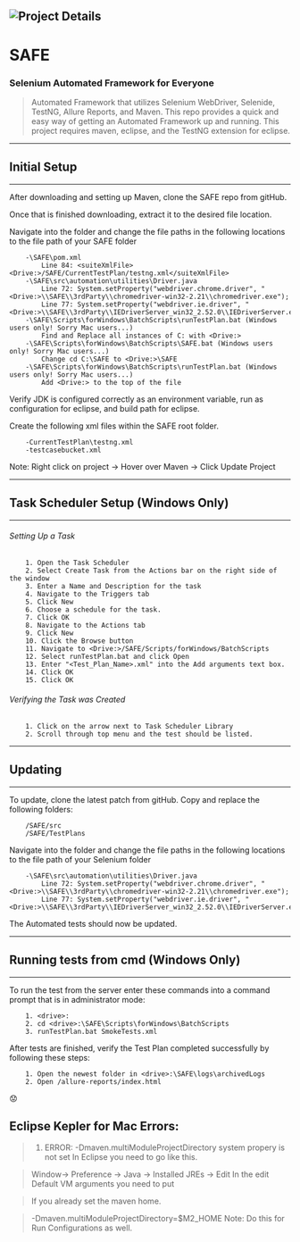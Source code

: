 ![Project Details][logo]
-------------
[logo]: https://github.com/ramirezp6856/SAFE/blob/master/img/icon.ico
# SAFE 
### Selenium Automated Framework for Everyone

> Automated Framework that utilizes Selenium WebDriver, Selenide, TestNG, Allure Reports, and Maven. 
> This repo provides a quick and easy way of getting an Automated Framework up and running.
> This project requires maven, eclipse, and the TestNG extension for eclipse.

***
## Initial Setup
***
After downloading and setting up Maven, clone the SAFE repo from gitHub.

Once that is finished downloading, extract it to the desired file location.

Navigate into the folder and change the file paths in the following locations to the file path of your SAFE folder
```
	-\SAFE\pom.xml
		Line 84: <suiteXmlFile><Drive:>/SAFE/CurrentTestPlan/testng.xml</suiteXmlFile>
	-\SAFE\src\automation\utilities\Driver.java
		Line 72: System.setProperty("webdriver.chrome.driver", "<Drive:>\\SAFE\\3rdParty\\chromedriver-win32-2.21\\chromedriver.exe");
		Line 77: System.setProperty("webdriver.ie.driver", "<Drive:>\\SAFE\\3rdParty\\IEDriverServer_win32_2.52.0\\IEDriverServer.exe");
	-\SAFE\Scripts\forWindows\BatchScripts\runTestPlan.bat (Windows users only! Sorry Mac users...)
		Find and Replace all instances of C: with <Drive:>
	-\SAFE\Scripts\forWindows\BatchScripts\SAFE.bat (Windows users only! Sorry Mac users...)
		Change cd C:\SAFE to <Drive:>\SAFE
	-\SAFE\Scripts\forWindows\BatchScripts\runTestPlan.bat (Windows users only! Sorry Mac users...)
		Add <Drive:> to the top of the file
```
Verify JDK is configured correctly as an environment variable, run as configuration for eclipse, and build path for eclipse.

Create the following xml files within the SAFE root folder.
```
	-CurrentTestPlan\testng.xml
	-testcasebucket.xml
```
Note: Right click on project -> Hover over Maven -> Click Update Project
***
## Task Scheduler Setup (Windows Only)
***
###### Setting Up a Task
```
	1. Open the Task Scheduler
	2. Select Create Task from the Actions bar on the right side of the window
	3. Enter a Name and Description for the task
	4. Navigate to the Triggers tab
	5. Click New
	6. Choose a schedule for the task.
	7. Click OK
	8. Navigate to the Actions tab
	9. Click New
	10. Click the Browse button
	11. Navigate to <Drive:>/SAFE/Scripts/forWindows/BatchScripts
	12. Select runTestPlan.bat and click Open
	13. Enter "<Test_Plan_Name>.xml" into the Add arguments text box.
	14. Click OK
	15. Click OK
```
###### Verifying the Task was Created
```
	1. Click on the arrow next to Task Scheduler Library
	2. Scroll through top menu and the test should be listed.
```	
***
## Updating
***
To update, clone the latest patch from gitHub.
Copy and replace the following folders:
```	
	/SAFE/src
	/SAFE/TestPlans
```
Navigate into the folder and change the file paths in the following locations to the file path of your Selenium folder
```
	-\SAFE\src\automation\utilities\Driver.java
		Line 72: System.setProperty("webdriver.chrome.driver", "<Drive:>\\SAFE\\3rdParty\\chromedriver-win32-2.21\\chromedriver.exe");
		Line 77: System.setProperty("webdriver.ie.driver", "<Drive:>\\SAFE\\3rdParty\\IEDriverServer_win32_2.52.0\\IEDriverServer.exe");
```
The Automated tests should now be updated.

***
## Running tests from cmd (Windows Only)
***
To run the test from the server enter these commands into a command prompt that is in administrator mode: 
```
	1. <drive>:
	2. cd <drive>:\SAFE\Scripts\forWindows\BatchScripts
	3. runTestPlan.bat SmokeTests.xml
```
After tests are finished, verify the Test Plan completed successfully by following these steps:
``` 
	1. Open the newest folder in <drive>:\SAFE\logs\archivedLogs
	2. Open /allure-reports/index.html
```

:worried:
## Eclipse Kepler for Mac Errors:
> 1. ERROR: -Dmaven.multiModuleProjectDirectory system propery is not set
> In Eclipse you need to go like this.

> Window-> Preference -> Java -> Installed JREs -> Edit
> In the edit Default VM arguments you need to put

> If you already set the maven home.

> -Dmaven.multiModuleProjectDirectory=$M2_HOME
> Note: Do this for Run Configurations as well.

